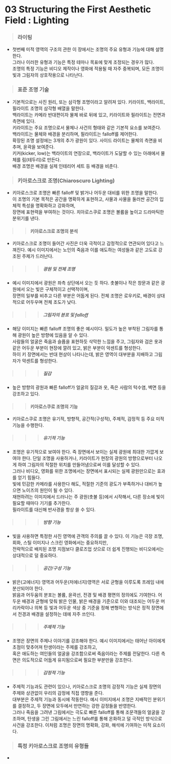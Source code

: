 # 03 Structuring the First Aesthetic Field : Lighting
> ### 라이팅
 * 첫번째 미적 영역의 구조의 관한 이 장에서는 조명의 주요 유형과 기능에 대해 설명한다.    
   그러나 이러한 유형과 기능은 특정 테마나 목표에 맞게 조정되는 경우가 많다.     
   조명의 특정 기능은 비디오 제작이나 영화에 적용될 때 자주 중복되며, 모든 조명이 빛과 그림자의 상호작용으로 나타난다.     
  
> ### 표준 조명 기술
 * 기본적으로는 사진 원리, 또는 삼각형 조명이라고 알려져 있다. 키라이트, 백라이트, 필라이트 조명의 삼각형 배열을 말한다.    
   백라이트는 카메라 반대편이자 물체 바로 뒤에 있고, 키라이트와 필라이트는 전면과 측면에 있다.   
   키라이트는 주요 조명으로서 물체나 사건의 형태와 같은 기본적 요소를 보여준다.    
   백라이트는 물체와 배경을 분리하며, 필라이트는 falloff를 제어한다.    
   확장된 조명 설정에는 3개의 추가 광원이 있다. 사이드 라이트는 물체의 측면을 비추며, 윤곽을 보여준다.     
   키커(kicker, low)는 백라이트의 연장으로, 백라이트가 도달할 수 있는 아래에서 물체를 림(테두리)로 만든다.   
   배경 조명은 배경을 실제 인테리어 세트 등 배경을 비춘다.    
   
 > ### 키아로스크로 조명(Chiaroscuro Lighting)
  * 키아로스크로 조명은 빠른 falloff 및 밝거나 어두운 대비를 위한 조명을 말한다.    
    이 조명의 기본 목적은 공간을 명확하게 표현하고, 사물과 사물을 둘러싼 공간의 입체적 특성을 명확화하고 강화하며,    
    장면에 표현력을 부여하는 것이다. 치아로스쿠로 조명은 볼륨을 높이고 드라마틱한 분위기를 낸다.     
    
 > > #### 키아로스크로 조명의 분석
 * 키아로스크로 조명이 들어간 사진은 더욱 극적이고 감정적으로 연관되어 있다고 느껴진다. 
   예시 이미지에서는 노인의 죽음과 이를 애도하는 여성들과 같은 고도로 강조된 주제가 드러난다.       
   
 > > > ##### 광원 및 전체 조명  
  * 예시 이미지에서 광원은 좌측 상단에서 오는 듯 하다. 촛불이나 작은 창문과 같은 광원에서 오는 빛은 구체적이고 선택적이며,   
    장면의 일부를 비추고 다른 부분은 어둡게 된다. 전체 조명은 로우키로, 배경이 상대적으로 어두우며 전체 조도가 낮다.    

 > > > ##### 그림자의 분포 및 falloff 
 * 해당 이미지는 빠른 falloff 조명의 좋은 예시이다. 밀도가 높은 부착된 그림자를 통해 광원이 높은 방향에 있음을 알 수 있다.    
   사람들의 얼굴은 죽음과 슬픔을 표현하듯 삭막한 느낌을 주고, 그림자와 검은 옷과 같은 어두운 부분이 현장에 깔려 있고, 밝은 부분이 악센트를 형성한다.   
   하이 키 장면에서는 반대 현상이 나타나는데, 밝은 영역이 대부분을 지배하고 그림자가 악센트를 형성한다.     
  
  > > > ##### 질감
  * 높은 방향의 광원과 빠른 falloff가 얼굴의 질감과 옷, 죽은 사람의 턱수염, 벽면 등을 강조하고 있다.     

 > > #### 키아로스쿠로 조명의 기능
  * 키아로스쿠로 조명은 유기적, 방향적, 공간적(구성적), 주제적, 감정적 등 주요 미적 기능을 수행한다.    

  > > > ##### 유기적 기능
   * 조명은 유기적으로 보여야 한다. 즉 장면에서 보이는 실제 광원에 최대한 가깝게 보여야 한다. 
     단일 조명을 사용하거나, 키라이트가 현장의 광원의 방향으로부터 나오게 하여 그림자의 적절한 위치를 만들어냄으로써 이를 달성할 수 있다.    
     그러나 비디오, 영화를 위한 조명에서는 장면에서 표시되는 실제 광원만으로는 효과를 얻기 힘들다.   
     빛에 민감한 카메라를 사용한다 해도, 적절한 기준의 광도가 부족하거나 대비가 높으면 노이즈의 원인이 될 수 있다.  
     재현하려는 이미지에서 드러나는 주 광원(촛불 등)에서 시작해서, 다른 장소에 빛이 필요할 때마다 기기를 추가한다.   
     필라이트를 대신해 반사경을 항상 쓸 수 있다.    
     
 > > > ##### 방향 기능
  * 빛을 사용하면 특정한 사진 영역에 관객의 주의를 끌 수 있다. 이 기능은 극장 조명, 회화, 스틸 이미지나 스크린 영화에서는 중요하지만,   
   전략적으로 배치된 조명 지점보다 클로즈업 샷으로 더 쉽게 진행되는 비디오에서는 상대적으로 덜 중요하다.    
   
 > > > ##### 공간/구성 기능
  * 밝은(고에너지) 영역과 어두운(저에너지)영역은 서로 균형을 이루도록 프레임 내에 분산되어야 한다.    
    밝음과 어두움의 분포는 볼륨, 윤곽선, 전경 및 배경 평면의 정의에도 기여한다. 어두운 배경과 균형에 맞춰 밝은 인물, 밝은 배경을 기준으로 이와 대조되는 어두운 머리카락이나 의복 등 빛과 어두운 색상 중 기준을 정해 변형하는 방식은 정적 장면에서 전경과 배경을 설정하는 데에 자주 쓰인다.     
    
 > > > ##### 주제적 기능
  * 조명은 장면의 주제나 이야기를 강조해야 한다. 예시 이미지에서는 태어난 아이에게 초점이 맞추어져 탄생이라는 주제를 강조하고,    
    혹은 애도하는 여인들의 얼굴을 강조함으로써 죽음이라는 주제를 전달한다. 다른 측면은 의도적으로 어둡게 유지됨으로써 필요한 부분만을 강조한다.    
    
 > > > ##### 감정적 기능
  * 주제적 기능과도 관련이 있으나, 키아로스크로 조명의 감정적 기능은 실제 장면의 주제와 상관없이 우리의 감정에 직접 영향을 준다.   
    대부분은 주제적 기능과 동시에 작동한다. 예시 이미지에서 조명은 지배적인 분위기를 결정하고, 두 장면에 모두에서 만연하는 강한 감정들을 반영한다.   
    그러나 죽음을 그려낸 그림에서는 극도로 빠른 falloff를 통해 조문객들의 얼굴을 강조하며, 탄생을 그린 그림에서는 느린 falloff를 통해 온화하고 덜 극적인 방식으로 사건을 강조한다. 이처럼 조명은 장면의 명확화, 강화, 해석에 기여하는 미적 요소이다.     
    
 > ### 특정 키아로스크로 조명의 유형들
  * 

